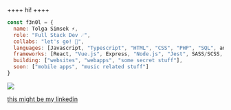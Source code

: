 ++++ hi! ++++

```javascript
const f3n0l = {
  name: Tolga Simsek ⚡️,
  role: "Full Stack Dev ☄️",
  collabs: "let's go! 💫",
  languages: [Javascript, "Typescript", "HTML", "CSS", "PHP", "SQL", and a bit of luck],
  frameworks: [React, "Vue.js", Express, "Node.js", "Jest", SASS/SCSS, "socket.io"],
  building: ["websites", "webapps", "some secret stuff"],
  soon: ["mobile apps", "music related stuff"]
}
```


<img src="https://media.tenor.com/sv1KYfbNLwcAAAAC/anime-moon.gif">


<a href="https://www.linkedin.com/in/tolga-simsek-0b0a42203/" target=”_blank”>this might be my linkedin</a>

